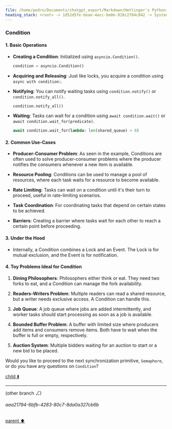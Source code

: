 ```yaml
---
file: /home/pedro/Documents/chatgpt_export/Markdown/Hettinger's Pythonic Coding Style.md
heading_stack: <root> -> 1d52d5fe-beae-4acc-be0e-910c2784c842 -> System -> 990cbfc8-f01c-4465-94d6-e8a9d6fea7b5 -> System -> aaa237dc-dc1e-4222-abfc-c36e07f03dac -> User -> 776fab5c-cc53-47a1-93dc-69a27010cdb2 -> Assistant -> aaa247ef-988b-49a9-9915-daf574ce71f4 -> User -> eeb04c84-cace-44d7-bbf4-3e7201f1b820 -> Assistant -> Table of Contents -> aaa2a5cc-949d-4e45-a2d0-6bec76f30b74 -> User -> 33a36459-de59-441a-b57c-b1d27d5bbad4 -> Assistant -> Futures -> 605be0ce-7fc0-47d8-8fef-58ca8a49c65f -> Assistant -> 0c6dc032-3a73-440d-914f-c72664028d9b -> Tool -> aaa454d4-0532-474b-82f6-8154c1a7612c -> Assistant -> 3237308d-b095-4d08-9746-c7458657226d -> Assistant -> aaa20508-57a4-4965-ba67-5ed4ef91fb76 -> User -> 92fb49ad-feb6-4053-983d-6b162fdbab12 -> Assistant -> d8424461-3cf2-49ac-a5da-ab7a1ddf0f99 -> Tool -> 3618722f-01ac-47cd-a789-3b6a0c7129cf -> Assistant -> Basic Usage -> Common Use-Cases -> Under the Hood -> aaa24d5e-3e65-4629-b95b-4cabd8fd44e1 -> User -> bf752daf-e729-42d7-85c7-57076960e59a -> Assistant -> d324ef77-d01a-487e-ad43-806693056408 -> Tool -> 3c13d1e9-f19f-4d1b-8cc5-134da804ac7d -> Assistant -> Advanced Usage -> Common Use-Cases for Advanced Features -> Under the Hood -> aaa24a82-59ae-4e30-baea-124b766b1cca -> User -> 48a83ee5-bb35-45fe-ac72-347b9a5cde78 -> Assistant -> 114949b2-0cda-4a48-a746-565185d983f7 -> Tool -> 9351035a-5fb3-4196-ab28-00f2d055f2a4 -> Assistant -> Lock -> 1. Acquiring and Releasing a Lock -> 2. Common Use-Cases -> 3. Under the Hood -> aaa26ea7-be3a-4754-8041-262f7d594988 -> User -> 6dc0b33d-eb92-4e52-a234-fd71a726b982 -> Assistant -> 716051e8-b953-427b-9094-4784bd24bf52 -> Tool -> c82dea23-a791-4ced-8798-9ac54e1a4f59 -> Assistant -> 2. Timeouts -> 3. Common Use-Cases for Timeouts -> 4. Under the Hood for Timeouts -> aaa2b275-90be-40ad-9f74-8a2e476ea8fa -> User -> 4216df09-bc59-4114-82b2-aa56a485dec7 -> Assistant -> bb800078-4902-40c4-841d-3d2158678bbc -> Tool -> 4cf8a55a-f8e1-4947-9bc2-f2c7dff4551c -> Assistant -> Event -> 1. Basic Operations -> 2. Common Use-Cases -> 3. Additional Toy Example -> 4. Under the Hood -> aaa278c8-2cb7-43ed-bea6-50f03c00e19b -> User -> 9312f27a-e9e5-4c85-b6a7-cd934371548e -> Assistant -> 559685cb-f762-46ac-bb92-a23de4af6727 -> Tool -> aaa2faf1-3955-472f-b520-7ac04fa5213b -> User -> d42e6a8c-2f13-437e-b152-2db8dbc974a9 -> Assistant -> 7ad95c66-85c0-4473-ab15-c93fffd84bcb -> Tool -> aaa2f619-fc42-4ba1-916d-51b59e7946e0 -> User -> 6f31a534-d29b-408c-b3a5-efbb3d25a342 -> Assistant -> dc49c1d0-abe9-4db6-9876-4460122ee2f0 -> Assistant -> 6aaf87cf-4d70-4033-9f9b-5bb7094353fe -> Tool -> 8f8c00c3-d57c-416e-af53-ff5873b73764 -> Assistant -> 1c8b4b15-4a86-49bb-9c03-4f1f193af18a -> Assistant -> ec00ce06-a0a1-4751-b27d-b26e08ceb275 -> Tool -> aaa227f8-7dd5-4361-8258-88ef6f517c33 -> User -> 6cce2c76-83c7-4bdc-b84c-a58dc5c78369 -> Assistant -> Condition
---
```

### Condition

#### 1. Basic Operations

- **Creating a Condition**: Initialized using `asyncio.Condition()`.
  
  ```python
  condition = asyncio.Condition()
  ```

- **Acquiring and Releasing**: Just like locks, you acquire a condition using `async with condition:`.

- **Notifying**: You can notify waiting tasks using `condition.notify()` or `condition.notify_all()`.

  ```python
  condition.notify_all()
  ```

- **Waiting**: Tasks can wait for a condition using `await condition.wait()` or `await condition.wait_for(predicate)`.

  ```python
  await condition.wait_for(lambda: len(shared_queue) > 0)
  ```

#### 2. Common Use-Cases

- **Producer-Consumer Problem**: As seen in the example, Conditions are often used to solve producer-consumer problems where the producer notifies the consumers whenever a new item is available.

- **Resource Pooling**: Conditions can be used to manage a pool of resources, where each task waits for a resource to become available.

- **Rate Limiting**: Tasks can wait on a condition until it's their turn to proceed, useful in rate-limiting scenarios.

- **Task Coordination**: For coordinating tasks that depend on certain states to be achieved.

- **Barriers**: Creating a barrier where tasks wait for each other to reach a certain point before proceeding.

#### 3. Under the Hood

- Internally, a Condition combines a Lock and an Event. The Lock is for mutual exclusion, and the Event is for notification.

#### 4. Toy Problems Ideal for Condition

1. **Dining Philosophers**: Philosophers either think or eat. They need two forks to eat, and a Condition can manage the fork availability.
  
2. **Readers-Writers Problem**: Multiple readers can read a shared resource, but a writer needs exclusive access. A Condition can handle this.

3. **Job Queue**: A job queue where jobs are added intermittently, and worker tasks should start processing as soon as a job is available.

4. **Bounded Buffer Problem**: A buffer with limited size where producers add items and consumers remove items. Both have to wait when the buffer is full or empty, respectively.

5. **Auction System**: Multiple bidders waiting for an auction to start or a new bid to be placed.

Would you like to proceed to the next synchronization primitive, `Semaphore`, or do you have any questions on `Condition`?

[child ⬇️](#aaa21794-6bfb-4283-80c7-8da0a327cb6b)

---

(other branch ⎇)
###### aaa21794-6bfb-4283-80c7-8da0a327cb6b
[parent ⬆️](#6cce2c76-83c7-4bdc-b84c-a58dc5c78369)
